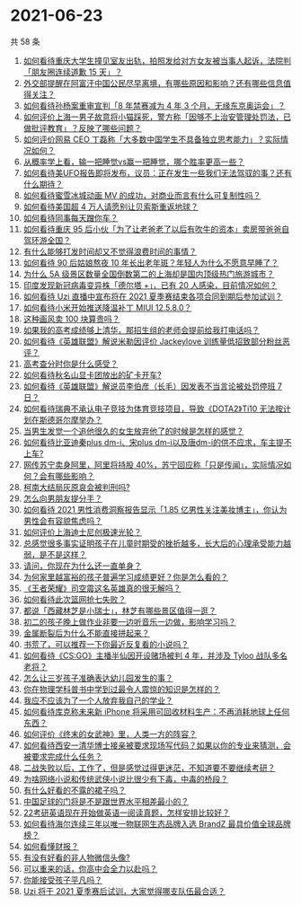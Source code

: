 # 2021-06-23

共 58 条

<!-- BEGIN -->
<!-- 最后更新时间 Wed Jun 23 2021 03:02:42 GMT+0800 (China Standard Time) -->

1. [如何看待重庆大学生撞见室友出轨，拍照发给对方女友被当事人起诉，法院判「朋友圈连续道歉 15
   天」？](https://www.zhihu.com/question/466513016)
2. [外交部提醒在阿富汗中国公民尽早离境，有哪些原因和影响？还有哪些信息值得关注？](https://www.zhihu.com/question/466217700)
3. [如何看待孙杨案重审宣判「8 年禁赛减为 4 年 3
   个月，无缘东京奥运会」？](https://www.zhihu.com/question/466646307)
4. [如何评价上海一男子故意将小猫踩死，警方称「因够不上治安管理处罚法，已做批评教育」？反映了哪些问题？](https://www.zhihu.com/question/466304670)
5. [如何评价网易 CEO
   丁磊称「大多数中国学生不具备独立思考能力」？实际情况如何？](https://www.zhihu.com/question/466490549)
6. [从概率学上看，输一把睡觉vs赢一把睡觉，哪个胜率更高一些？](https://www.zhihu.com/question/461910176)
7. [如何看待美UFO报告即将发布，议员：正在发生一些我们无法驾驭的事？还有什么期待？](https://www.zhihu.com/question/465771991)
8. [如何看待蜜雪冰城动画 MV 的成功，对商业而言有什么可复制性吗？](https://www.zhihu.com/question/465195632)
9. [如何看待美国超 4 万人请愿别让贝索斯重返地球？](https://www.zhihu.com/question/466270783)
10. [如何看待同事每天蹭你车？](https://www.zhihu.com/question/63645770)
11. [如何看待重庆 95
    后小伙「为了让老爸老了以后有吹牛的资本」卖房带爸爸自驾环游全国？](https://www.zhihu.com/question/466349378)
12. [有什么能够打发时间却又不觉得浪费时间的事情？](https://www.zhihu.com/question/301386253)
13. [如何看待 90 后姑娘熬夜 10
    年长出老年斑？年轻人为什么不愿意早睡了？](https://www.zhihu.com/question/466328145)
14. [为什么 5A
    级景区数量全国倒数第二的上海却是国内顶级热门旅游城市？](https://www.zhihu.com/question/466381415)
15. [印度发现新冠病毒变异株「德尔塔 +」，已有 20
    人感染，目前情况如何？](https://www.zhihu.com/question/466349358)
16. [如何看待 Uzi 直播中宣布将在 2021
    夏季赛结束各项合同到期后参加试训？](https://www.zhihu.com/question/465645680)
17. [如何看待小米开始推送降温补丁 MIUI 12.5.8.0？](https://www.zhihu.com/question/466310277)
18. [这种画风卖 100 块算贵吗？](https://www.zhihu.com/question/465453498)
19. [如果我的高考成绩够上清华，那招生组的老师会提前给我打电话吗？](https://www.zhihu.com/question/454386015)
20. [如何看待《英雄联盟》解说米勒因评价 Jackeylove
    训练量低招致部分粉丝恶评？](https://www.zhihu.com/question/466123710)
21. [高考查分时你是什么感受？](https://www.zhihu.com/question/466111722)
22. [如何看待秋名山显卡团放出的矿卡开车?](https://www.zhihu.com/question/465645313)
23. [如何看待《英雄联盟》解说员李伯彦（长毛）因发表不当言论被处罚停班 7
    日？](https://www.zhihu.com/question/466514186)
24. [如何看待瑞典不承认电子竞技为体育竞技项目，导致《DOTA2》Ti10
    无法按计划在斯德哥尔摩举办？](https://www.zhihu.com/question/466481205)
25. [当男生发觉一个追他很久的女生放弃他了的时候是怎样的感觉？](https://www.zhihu.com/question/266589774)
26. [如何看待比亚迪秦plus dm-i、宋plus
    dm-i以及唐dm-i的供不应求，车主提不上车?](https://www.zhihu.com/question/459492306)
27. [网传苏宁卖身阿里，阿里将持股
    40%，苏宁回应称「只是传闻」，实际情况如何？会有哪些影响？](https://www.zhihu.com/question/466571042)
28. [柯南大结局灰原哀会被判刑吗?](https://www.zhihu.com/question/386040910)
29. [怎么向男朋友提分手？](https://www.zhihu.com/question/327222167)
30. [如何看待 2021 男性消费洞察报告显示「1.85
    亿男性关注美妆博主」，你认为男性会有容貌焦虑吗？](https://www.zhihu.com/question/466573038)
31. [如何评价上海迪士尼创极速光轮？](https://www.zhihu.com/question/445718276)
32. [总感觉很多事实证明孩子在儿童时期受的挫折越多，长大后的心理承受能力越弱，是不是这样？](https://www.zhihu.com/question/266704437)
33. [请问，你现在为什么还一直单身？](https://www.zhihu.com/question/457922593)
34. [为何家里越富裕的孩子普遍学习成绩更好？你是怎么看的？](https://www.zhihu.com/question/450056291)
35. [《王者荣耀》司空震这名英雄真的很无解吗？](https://www.zhihu.com/question/462884750)
36. [如何看待此次篮网抢七失败？](https://www.zhihu.com/question/466102154)
37. [都说「西藏林芝是小瑞士」，林芝有哪些景区值得一逛？](https://www.zhihu.com/question/465538943)
38. [初二的孩子晚上做作业非要一边听音乐一边做，影响学习吗？](https://www.zhihu.com/question/421790883)
39. [金属断裂后为什么不能直接拼起来？](https://www.zhihu.com/question/34674308)
40. [书荒了，可以推荐一下你最近反复看的小说吗？](https://www.zhihu.com/question/379247015)
41. [如何看待《CS:GO》主播半仙因开设赌场被判 4 年，并涉及 Tyloo
    战队多名老将？](https://www.zhihu.com/question/465799818)
42. [怎么让三岁孩子准确表达幼儿园发生的事？](https://www.zhihu.com/question/455057144)
43. [你在物理学科普书中学到过最令人震惊的知识是怎样的？](https://www.zhihu.com/question/456001315)
44. [我应不应该为了一个人放弃我自己的学业？](https://www.zhihu.com/question/465220537)
45. [如何看待库克称未来新 iPhone
    将采用可回收材料生产：不再消耗地球上任何东西？](https://www.zhihu.com/question/466278095)
46. [如何评价《终末的女武神》里，人类一方的阵容？](https://www.zhihu.com/question/326427730)
47. [如何看待西安一清华博士接亲被要求现场写代码？如果以你的专业来猜测，会被要求完成什么任务？](https://www.zhihu.com/question/466165757)
48. [二战失败以后，工作了，但是感觉过得更迷茫，不知道要不要继续考研？](https://www.zhihu.com/question/460355264)
49. [为啥网络小说和传统武侠小说比很少有下毒，中毒的桥段？](https://www.zhihu.com/question/466556670)
50. [有什么好看的不露的裙子吗？](https://www.zhihu.com/question/449495437)
51. [中国足球的门将是不是跟世界水平相差最小的？](https://www.zhihu.com/question/409596507)
52. [22考研英语现在开始做英语一阅读真题，怎样安排比较好？](https://www.zhihu.com/question/466315395)
53. [如何看待海尔连续三年以唯一物联网生态品牌入选 BrandZ
    最具价值全球品牌榜？](https://www.zhihu.com/question/466497087)
54. [如何看懂财报？](https://www.zhihu.com/question/19645090)
55. [有没有好看的非人物微信头像?](https://www.zhihu.com/question/387563344)
56. [可以重来的话，你高中会全力以赴吗？](https://www.zhihu.com/question/463562103)
57. [你能接受孩子平凡吗？](https://www.zhihu.com/question/455639319)
58. [Uzi 将于 2021 夏季赛后试训，大家觉得哪支队伍最合适？](https://www.zhihu.com/question/466298886)

<!-- END -->
